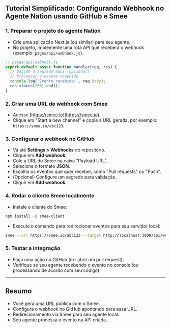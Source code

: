 

## Tutorial Simplificado: Configurando Webhook no Agente Nation usando GitHub e Smee

### 1. Preparar o projeto do agente Nation
- Crie uma aplicação Next.js (ou similar) para seu agente.
- No projeto, implemente uma rota API que receberá o webhook (exemplo: `pages/api/webhook.js`).

```javascript
// pages/api/webhook.js
export default async function handler(req, res) {
  // Valide o segredo aqui (opcional)
  // Processar o evento recebido
  console.log('Evento recebido:', req.body);
  res.status(200).end();
}
```

### 2. Criar uma URL de webhook com Smee
- Acesse [https://smee.io](https://smee.io).
- Clique em "Start a new channel" e copie a URL gerada, por exemplo: `https://smee.io/abc123`.

### 3. Configurar o webhook no GitHub
- Vá até **Settings > Webhooks** do repositório.
- Clique em **Add webhook**.
- Cole a URL do Smee na caixa "Payload URL".
- Selecione o formato **JSON**.
- Escolha os eventos que quer receber, como "Pull requests" ou "Push".
- (Opcional) Configure um segredo para validação.
- Clique em **Add webhook**.

### 4. Rodar o cliente Smee localmente
- Instale o cliente do Smee:

```bash
npm install -g smee-client
```

- Execute o comando para redirecionar eventos para seu servidor local:

```bash
smee --url https://smee.io/abc123 --target http://localhost:3000/api/webhook
```

### 5. Testar a integração
- Faça uma ação no GitHub (ex: abrir um pull request).
- Verifique se seu agente recebendo o evento no console (ou processando de acordo com seu código).

***

## Resumo
- Você gera uma URL pública com o Smee.
- Configura o webhook no GitHub apontando para essa URL.
- Redirecionamento via Smee para seu agente local.
- Seu agente processa o evento na API criada.

